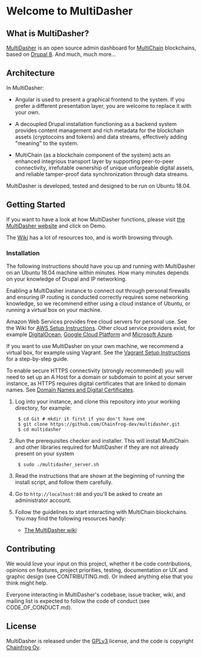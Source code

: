 # Welcome to MultiDasher

## What is MultiDasher?

[MultiDasher](http://www.multidasher.org/) is an open source admin dashboard for [MultiChain](http://www.multichain.com/) blockchains, based on [Drupal 8](http://www.drupal.org/). And much, much more...

## Architecture

In MultiDasher:

* Angular is used to present a graphical frontend to the system. If you prefer a different presentation layer, you are welcome to replace it with your own.

* A decoupled Drupal installation functioning as a backend system provides content management and rich metadata for the blockchain assets (cryptocoins and tokens) and data streams, effectively adding "meaning" to the system.

* MultiChain (as a blockchain component of the system) acts an enhanced integrious transport layer by supporting peer-to-peer connectivity, irrefutable ownership of unique unforgeable digital assets, and reliable tamper-proof data synchronization through data streams.

MultiDasher is developed, tested and designed to be run on Ubuntu 18.04.

## Getting Started

If you want to have a look at how MultiDasher functions, please visit [the MultiDasher website](https://multidasher.org/) and click on Demo.

The [Wiki](https://github.com/Chainfrog-dev/multidasher/wiki) has a lot of resources too, and is worth browsing through.

### Installation

The following instructions should have you up and running with MultiDasher on an Ubuntu 18.04 machine within minutes. How many minutes depends on your knowledge of Drupal and IP networking.

Enabling a MultiDasher instance to connect out through personal firewalls and ensuring IP routing is conducted correctly requires some networking knowledge, so we recommend either using a cloud instance of Ubuntu, or running a virtual box on your machine.

Amazon Web Services provides free cloud servers for personal use. See the Wiki for [AWS Setup Instructions]( https://github.com/Chainfrog-dev/multidasher/wiki/AWS-Setup-Instructions). Other cloud service providers exist, for example [DigitalOcean](https://www.digitalocean.com/), [Google Cloud Platform](https://cloud.google.com/compute/docs/quickstart-linux) and [Microsoft Azure](https://azure.microsoft.com/en-us/free/).

If you want to use MultiDasher on your own machine, we recommend a virtual box, for example using Vagrant. See the [Vagrant Setup Instructions](https://github.com/Chainfrog-dev/multidasher/wiki/Vagrant-Setup-Instructions) for a step-by-step guide.

To enable secure HTTPS connectivity (strongly recommended) you will need to set up an A Host for a domain or subdomain to point at your server instance, as HTTPS requires digital certificates that are linked to domain names. See [Domain Names and Digital Certificates](https://github.com/Chainfrog-dev/multidasher/wiki/Domain-Names-and-Digital-Certificates).

1. Log into your instance, and clone this repository into your working directory, for example:

        $ cd Git # mkdir it first if you don't have one
        $ git clone https://github.com/Chainfrog-dev/multidasher.git
        $ cd multidasher
        
2. Run the prerequisites checker and installer. This will install MultiChain and other libraries required for MultiDasher if they are not already present on your system

        $ sudo ./multidasher_server.sh
        
3. Read the instructions that are shown at the beginning of running the install script, and follow them carefully.

4. Go to `http://localhost:80` and you'll be asked to create an administrator account.

5. Follow the guidelines to start interacting with MultiChain blockchains. You may find
   the following resources handy:
    * [The MultiDasher wiki](https://github.com/Chainfrog-dev/multidasher/wiki)

## Contributing

We would love your input on this project, whether it be code contributions, opinions on features, project priorities, testing, documentation or UX and graphic design (see CONTRIBUTING.md). Or indeed anything else that you think might help.

Everyone interacting in MultiDasher's codebase, issue tracker, wiki, and mailing list is expected to follow the code of conduct (see CODE_OF_CONDUCT.md).

## License

MultiDasher is released under the [GPLv3](http://www.gnu.org/licenses/gpl.html) license, and the code is copyright [Chainfrog Oy](http://www.chainfrog.com/).
